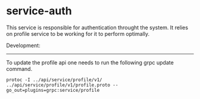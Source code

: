 # service-auth

This service is responsible for authentication throught the system.
It relies on profile service to be working for it to perform optimally.


Development:
***

To update the profile api one needs to run the following grpc update command.

```protoc -I ../api/service/profile/v1/ ../api/service/profile/v1/profile.proto --go_out=plugins=grpc:service/profile```



